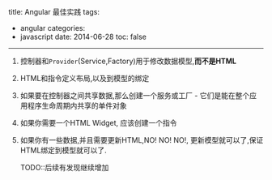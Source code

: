 title: Angular 最佳实践
tags:
  - angular
categories:
  - javascript
date: 2014-06-28
toc: false
---

1. 控制器和`Provider`(Service,Factory)用于修改数据模型,**而不是HTML**
2. HTML和指令定义布局,以及到模型的绑定
3. 如果要在控制器之间共享数据,那么创建一个服务或工厂 - 它们是能在整个应用程序生命周期内共享的单件对象
4. 如果你需要一个HTML Widget, 应该创建一个指令
5. 如果你有一些数据,并且需要更新HTML,NO! NO! NO!, 更新模型就可以了,保证HTML绑定到模型就可以了.


    TODO::后续有发现继续增加
